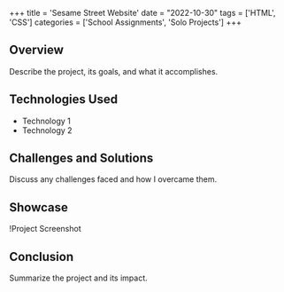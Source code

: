 +++
title = 'Sesame Street Website'
date = "2022-10-30"
tags = ['HTML', 'CSS']
categories = ['School Assignments', 'Solo Projects']
+++

## Overview
Describe the project, its goals, and what it accomplishes.

## Technologies Used
- Technology 1
- Technology 2

## Challenges and Solutions
Discuss any challenges faced and how I overcame them.

## Showcase
!Project Screenshot

## Conclusion
Summarize the project and its impact.
